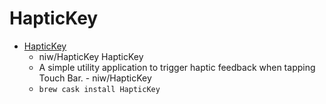 # HapticKey
- [HapticKey](https://github.com/niw/HapticKey)
  -  niw/HapticKey HapticKey
  - A simple utility application to trigger haptic feedback when tapping Touch Bar. - niw/HapticKey
  - `brew cask install HapticKey`
